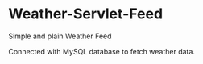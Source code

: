 # Weather-Servlet-Feed

Simple and plain Weather Feed

Connected with MySQL database to fetch weather data.
